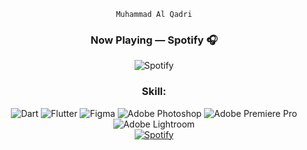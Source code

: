 <div align="center">

```
Muhammad Al Qadri
```

### Now Playing — Spotify 🎧

![Spotify](https://spotify-github-profile.vercel.app/api/view.svg?uid=21aipylnbjerrt4k5cvl5n3cq&cover_image=true&theme=natemoo-re&show_offline=true&background_color=121212&interchange=true&bar_color=53b14f&bar_color_cover=true)

### Skill:
![Dart](https://img.shields.io/badge/dart-%230175C2.svg?style=for-the-badge&logo=dart&logoColor=white) ![Flutter](https://img.shields.io/badge/Flutter-%2302569B.svg?style=for-the-badge&logo=Flutter&logoColor=white) ![Figma](https://img.shields.io/badge/figma-%23F24E1E.svg?style=for-the-badge&logo=figma&logoColor=white) ![Adobe Photoshop](https://img.shields.io/badge/adobe%20photoshop-%2331A8FF.svg?style=for-the-badge&logo=adobe%20photoshop&logoColor=white) ![Adobe Premiere Pro](https://img.shields.io/badge/Adobe%20Premiere%20Pro-9999FF.svg?style=for-the-badge&logo=Adobe%20Premiere%20Pro&logoColor=white) ![Adobe Lightroom](https://img.shields.io/badge/Adobe%20Lightroom-31A8FF.svg?style=for-the-badge&logo=Adobe%20Lightroom&logoColor=white)
<br>
[![Spotify](https://img.shields.io/badge/Spotify-Track-green?style=for-the-badge&logo=spotify)](https://open.spotify.com/track/7CAbF0By0Fpnbiu6Xn5ZF7?utm_source=generator&theme=0)
